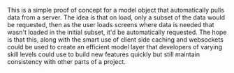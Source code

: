 This is a simple proof of concept for a model object that automatically pulls data from a server. The idea is that on load, only a subset of the data would be requested, then as the user loads screens where data is needed that wasn't loaded in the initial subset, it'd be automatically requested. The hope is that this, along with the smart use of client side caching and websockets could be used to create an efficient model layer that developers of varying skill levels could use to build new features quickly but still maintain consistency with other parts of a project.

